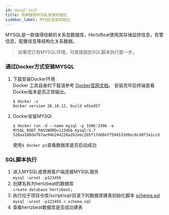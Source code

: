 ```yaml
---
id: mysql-init  
title: 依赖服务MYSQL安装初始化        
sidebar_label: MYSQL安装初始化    
---
```

MYSQL是一款值得信赖的关系型数据库，HertzBeat使用其存储监控信息，告警信息，配置信息等结构化关系数据。  

> 如果您已有MYSQL环境，可直接跳到SQL脚本执行那一步。  

### 通过Docker方式安装MYSQL   
1. 下载安装Docker环境   
   Docker 工具自身的下载请参考 [Docker官网文档](https://docs.docker.com/get-docker/)。
   安装完毕后终端查看Docker版本是否正常输出。  
   ```
   $ docker -v
   Docker version 20.10.12, build e91ed57
   ```
2. Docker安装MYSQl  
   ```
   $ docker run -d --name mysql -p 3306:3306 -e MYSQL_ROOT_PASSWORD=123456 mysql:5.7
   526aa188da767ae94b244226a2b2eec2b5f17dd8eff594533d9ec0cd0f3a1ccd
   ```
   使用```$ docker ps```查看数据库是否启动成功

### SQL脚本执行   
1. 进入MYSQL或使用客户端连接MYSQL服务   
   `mysql -uroot -p123456`  
2. 创建名称为hertzbeat的数据库    
   `create database hertzbeat;`
3. 执行位于项目仓库/script/sql/目录下的数据库建表初始化脚本 [schema.sql](https://gitee.com/dromara/hertzbeat/raw/master/script/sql/schema.sql)  
   `mysql -uroot -p123456 < schema.sql`   
4. 查看hertzbeat数据库是否成功建表

